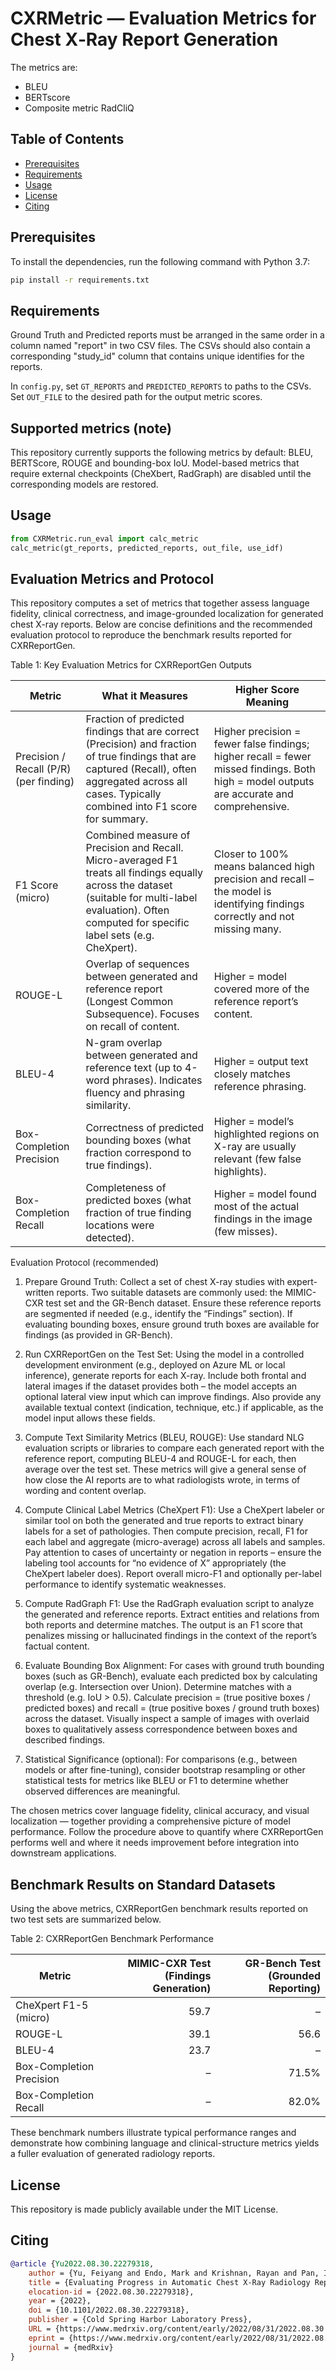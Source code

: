 # CXRMetric — Evaluation Metrics for Chest X‑Ray Report Generation

The metrics are:

* BLEU
* BERTscore
* Composite metric RadCliQ


## Table of Contents

* [Prerequisites](#prerequisites)
* [Requirements](#requirements)
* [Usage](#usage)
* [License](#license)
* [Citing](#citing)


## Prerequisites

To install the dependencies, run the following command with Python 3.7:

```bash
pip install -r requirements.txt
```

## Requirements

Ground Truth and Predicted reports must be arranged in the same order in a
column named "report" in two CSV files. The CSVs should also contain a
corresponding "study_id" column that contains unique identifies for the reports.

In `config.py`, set `GT_REPORTS` and `PREDICTED_REPORTS` to paths to the CSVs.
Set `OUT_FILE` to the desired path for the output metric scores.

## Supported metrics (note)

This repository currently supports the following metrics by default: BLEU,
BERTScore, ROUGE and bounding-box IoU. Model-based metrics that require
external checkpoints (CheXbert, RadGraph) are disabled until the corresponding
models are restored.


## Usage

```python
from CXRMetric.run_eval import calc_metric
calc_metric(gt_reports, predicted_reports, out_file, use_idf)
```

## Evaluation Metrics and Protocol

This repository computes a set of metrics that together assess language fidelity, clinical correctness, and image-grounded localization for generated chest X-ray reports. Below are concise definitions and the recommended evaluation protocol to reproduce the benchmark results reported for CXRReportGen.

Table 1: Key Evaluation Metrics for CXRReportGen Outputs

| Metric | What it Measures | Higher Score Meaning |
|---|---|---|
| Precision / Recall (P/R) (per finding) | Fraction of predicted findings that are correct (Precision) and fraction of true findings that are captured (Recall), often aggregated across all cases. Typically combined into F1 score for summary. | Higher precision = fewer false findings; higher recall = fewer missed findings. Both high = model outputs are accurate and comprehensive. |
| F1 Score (micro) | Combined measure of Precision and Recall. Micro-averaged F1 treats all findings equally across the dataset (suitable for multi-label evaluation). Often computed for specific label sets (e.g. CheXpert). | Closer to 100% means balanced high precision and recall – the model is identifying findings correctly and not missing many. |
| ROUGE-L | Overlap of sequences between generated and reference report (Longest Common Subsequence). Focuses on recall of content. | Higher = model covered more of the reference report’s content. |
| BLEU-4 | N-gram overlap between generated and reference text (up to 4-word phrases). Indicates fluency and phrasing similarity. | Higher = output text closely matches reference phrasing. |
| Box-Completion Precision | Correctness of predicted bounding boxes (what fraction correspond to true findings). | Higher = model’s highlighted regions on X-ray are usually relevant (few false highlights). |
| Box-Completion Recall | Completeness of predicted boxes (what fraction of true finding locations were detected). | Higher = model found most of the actual findings in the image (few misses). |

Evaluation Protocol (recommended)

1. Prepare Ground Truth: Collect a set of chest X-ray studies with expert-written reports. Two suitable datasets are commonly used: the MIMIC-CXR test set and the GR-Bench dataset. Ensure these reference reports are segmented if needed (e.g., identify the “Findings” section). If evaluating bounding boxes, ensure ground truth boxes are available for findings (as provided in GR-Bench).

2. Run CXRReportGen on the Test Set: Using the model in a controlled development environment (e.g., deployed on Azure ML or local inference), generate reports for each X-ray. Include both frontal and lateral images if the dataset provides both – the model accepts an optional lateral view input which can improve findings. Also provide any available textual context (indication, technique, etc.) if applicable, as the model input allows these fields.

3. Compute Text Similarity Metrics (BLEU, ROUGE): Use standard NLG evaluation scripts or libraries to compare each generated report with the reference report, computing BLEU-4 and ROUGE-L for each, then average over the test set. These metrics will give a general sense of how close the AI reports are to what radiologists wrote, in terms of wording and content overlap.

4. Compute Clinical Label Metrics (CheXpert F1): Use a CheXpert labeler or similar tool on both the generated and true reports to extract binary labels for a set of pathologies. Then compute precision, recall, F1 for each label and aggregate (micro-average) across all labels and samples. Pay attention to cases of uncertainty or negation in reports – ensure the labeling tool accounts for “no evidence of X” appropriately (the CheXpert labeler does). Report overall micro-F1 and optionally per-label performance to identify systematic weaknesses.

5. Compute RadGraph F1: Use the RadGraph evaluation script to analyze the generated and reference reports. Extract entities and relations from both reports and determine matches. The output is an F1 score that penalizes missing or hallucinated findings in the context of the report’s factual content.

6. Evaluate Bounding Box Alignment: For cases with ground truth bounding boxes (such as GR-Bench), evaluate each predicted box by calculating overlap (e.g. Intersection over Union). Determine matches with a threshold (e.g. IoU > 0.5). Calculate precision = (true positive boxes / predicted boxes) and recall = (true positive boxes / ground truth boxes) across the dataset. Visually inspect a sample of images with overlaid boxes to qualitatively assess correspondence between boxes and described findings.

7. Statistical Significance (optional): For comparisons (e.g., between models or after fine-tuning), consider bootstrap resampling or other statistical tests for metrics like BLEU or F1 to determine whether observed differences are meaningful.

The chosen metrics cover language fidelity, clinical accuracy, and visual localization — together providing a comprehensive picture of model performance. Follow the procedure above to quantify where CXRReportGen performs well and where it needs improvement before integration into downstream applications.

## Benchmark Results on Standard Datasets

Using the above metrics, CXRReportGen benchmark results reported on two test sets are summarized below.

Table 2: CXRReportGen Benchmark Performance

| Metric | MIMIC-CXR Test (Findings Generation) | GR-Bench Test (Grounded Reporting) |
|---|---:|---:|
| CheXpert F1-5 (micro) | 59.7 | – |
| ROUGE-L | 39.1 | 56.6 |
| BLEU-4 | 23.7 | – |
| Box-Completion Precision | – | 71.5% |
| Box-Completion Recall | – | 82.0% |

These benchmark numbers illustrate typical performance ranges and demonstrate how combining language and clinical-structure metrics yields a fuller evaluation of generated radiology reports.


## License

This repository is made publicly available under the MIT License.


## Citing

```bibtex
@article {Yu2022.08.30.22279318,
    author = {Yu, Feiyang and Endo, Mark and Krishnan, Rayan and Pan, Ian and Tsai, Andy and Reis, Eduardo Pontes and Fonseca, Eduardo Kaiser Ururahy Nunes and Ho Lee, Henrique Min and Abad, Zahra Shakeri Hossein and Ng, Andrew Y. and Langlotz, Curtis P. and Venugopal, Vasantha Kumar and Rajpurkar, Pranav},
    title = {Evaluating Progress in Automatic Chest X-Ray Radiology Report Generation},
    elocation-id = {2022.08.30.22279318},
    year = {2022},
    doi = {10.1101/2022.08.30.22279318},
    publisher = {Cold Spring Harbor Laboratory Press},
    URL = {https://www.medrxiv.org/content/early/2022/08/31/2022.08.30.22279318},
    eprint = {https://www.medrxiv.org/content/early/2022/08/31/2022.08.30.22279318.full.pdf},
    journal = {medRxiv}
}
```
